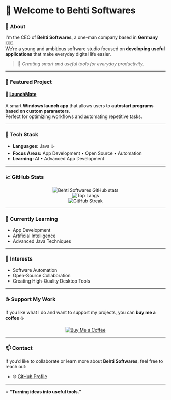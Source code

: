 # 👋 Welcome to Behti Softwares

### 💼 About
I'm the CEO of **Behti Softwares**, a one-man company based in **Germany** 🇩🇪.  
We’re a young and ambitious software studio focused on **developing useful applications** that make everyday digital life easier.

> 🧠 *Creating smart and useful tools for everyday productivity.*

---

### 🚀 Featured Project
#### 🔹 [LaunchMate](https://github.com/behti-softwares/LaunchMate)
A smart **Windows launch app** that allows users to **autostart programs based on custom parameters**.  
Perfect for optimizing workflows and automating repetitive tasks.

---

### 🧰 Tech Stack
- **Languages:** Java ☕  
- **Focus Areas:** App Development • Open Source • Automation  
- **Learning:** AI • Advanced App Development

---

### 📈 GitHub Stats
<div align="center">

![Behti Softwares GitHub stats](https://github-readme-stats.vercel.app/api?username=behti-softwares&show_icons=true&theme=dark&hide_border=true&count_private=true)  
![Top Langs](https://github-readme-stats.vercel.app/api/top-langs/?username=behti-softwares&layout=compact&theme=dark&hide_border=true)  
![GitHub Streak](https://github-readme-streak-stats.herokuapp.com/?user=behti-softwares&theme=dark&hide_border=true)  

</div>

---

### 🌱 Currently Learning
- App Development  
- Artificial Intelligence  
- Advanced Java Techniques  

---

### 🧩 Interests
- Software Automation  
- Open-Source Collaboration  
- Creating High-Quality Desktop Tools  

---

### ☕ Support My Work
If you like what I do and want to support my projects, you can **buy me a coffee** ☕  

<div align="center">
  
[![Buy Me a Coffee](https://img.shields.io/badge/☕-Buy%20Me%20a%20Coffee-ffdd00?style=for-the-badge)](https://www.buymeacoffee.com/behti.softwares)

</div>

---

### 📫 Contact
If you’d like to collaborate or learn more about **Behti Softwares**, feel free to reach out:  
- 🌐 [GitHub Profile](https://github.com/behti-softwares)

---

⭐ **“Turning ideas into useful tools.”**

